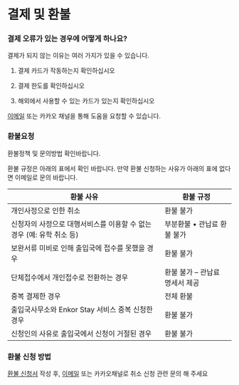 # 결제 및 환불

### 결제 오류가 있는 경우에 어떻게 하나요?

결제가 되지 않는 이유는 여러 가지가 있을 수 있습니다.

1. 결제 카드가 작동하는지 확인하십시오

2. 결제 한도를 확인하십시오

3. 해외에서 사용할 수 있는 카드가 있는지 확인하십시오

[이메일](mailto:visa-help@enkor.kr) 또는 카카오 채널을 통해 도움을 요청할 수 있습니다.

### 환불요청

환불정책 및 문의방법 확인바랍니다.

환불 규정은 아래의 표에서 확인 바랍니다. 만약 환불 신청하는 사유가 아래의 표에 없다면 이메일로 문의 바랍니다.

| 환불 사유                                                             | 환불 규정                      |
| --------------------------------------------------------------------- | ------------------------------ |
| 개인사정으로 인한 취소                                                | 환불 불가                      |
| 신청자의 사정으로 대행서비스를 이용할 수 없는 경우 (예: 유학 취소 등) | 부분환불 • 관납료 환불 불가    |
| 보완서류 미비로 인해 출입국에 접수를 못했을 경우                      | 환불 불가                      |
| 단체접수에서 개인접수로 전환하는 경우                                 | 환불 불가 – 관납료 명세서 제공 |
| 중복 결제한 경우                                                      | 전체 환불                      |
| 출입국사무소와 Enkor Stay 서비스 중복 신청한 경우                     | 환불 불가                      |
| 신청인의 사유로 출입국에서 신청이 거절된 경우                         | 환불 불가                      |

### 환불 신청 방법

[환불 신청서](https://docs.google.com/forms/d/e/1FAIpQLSc29vrzW2BKqaRVIFXaj4WVKAWiYIyudfg9XxUFSlKrjhoamQ/viewform) 작성 후, [이메일](mailto:visa-help@enkor.kr) 또는 카카오채널로 취소 신청 관련 문의 해 주세요
